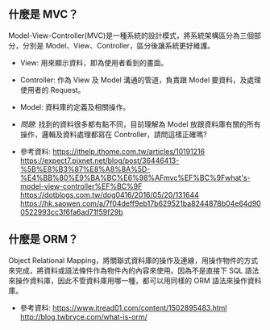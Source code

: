 ## 什麼是 MVC？
Model-View-Controller(MVC)是一種系統的設計模式，將系統架構區分為三個部分，分別是 Model、View、Controller，區分後讓系統更好維護。
- View: 用來顯示資料，即為使用者看到的畫面。
- Controller: 作為 View 及 Model 溝通的管道，負責跟 Model 要資料，及處理使用者的 Request。
- Model: 資料庫的定義及相關操作。
- *問題*: 找到的資料很多都有點不同，目前理解為 Model 放跟資料庫有關的所有操作，邏輯及資料處理都寫在 Controller，請問這樣正確嗎?

- 參考資料: 
https://ithelp.ithome.com.tw/articles/10191216
https://expect7.pixnet.net/blog/post/36446413-%5B%E8%B3%87%E8%A8%8A%5D-%E4%BB%80%E9%BA%BC%E6%98%AFmvc%EF%BC%9Fwhat's-model-view-controller%EF%BC%9F
https://dotblogs.com.tw/dog0416/2016/05/20/131644
https://hk.saowen.com/a/7f04deff9eb17b629521ba8244878b04e64d900522993cc3f6fa6ad71f59f29b
## 什麼是 ORM？
Object Relational Mapping，將關聯式資料庫的操作及連線，用操作物件的方式來完成，將資料或語法條件作為物件內的內容來使用。因為不是直接下 SQL 語法來操作資料庫，因此不管資料庫用哪一種，都可以用同樣的 ORM 語法來操作資料庫。

- 參考資料: 
https://www.itread01.com/content/1502895483.html
http://blog.twbryce.com/what-is-orm/
